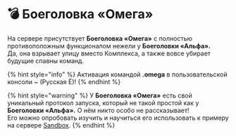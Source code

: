 # 💣 Боеголовка «Омега»

На сервере присутствует **Боеголовка «Омега»** с полностью противоположным функционалом нежели у **Боеголовки «Альфа».**\
Да, она взрывает улицу вместо Комплекса, а также вовсе убирает будущие спавны команд.

{% hint style="info" %}
Активация командой **.omega** в пользовательской консоли \~ (Русская Ё)!
{% endhint %}

{% hint style="warning" %}
У **Боеголовка «Омега»** есть свой уникальный протокол запуска, который не такой простой как у **Боеголовки «Альфа».** О нём никто особо не рассказывает!\
Его можно опробовать изучить и научиться его использовать к примеру на сервере [Sandbox](../../../servers/scpsl-sandbox.md).
{% endhint %}
